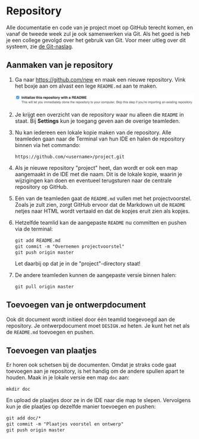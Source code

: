 # Repository

Alle documentatie en code van je project moet op GitHub terecht komen, en vanaf de tweede week zul je ook samenwerken via Git. Als het goed is heb je een college gevolgd over het gebruik van Git. Voor meer uitleg over dit systeem, zie [de Git-naslag](/naslag/git).

## Aanmaken van je repository

1.  Ga naar <https://github.com/new> en maak een nieuwe repository. Vink het boxje aan om alvast een lege `README.md` aan te maken.

    ![Check Initialize this repository with a README](readme.png)

2.  Je krijgt een overzicht van de repository waar nu alleen die `README` in staat. Bij **Settings** kun je toegang geven aan de overige teamleden.

3.  Nu kan iedereen een lokale kopie maken van de repository. Alle teamleden gaan naar de Terminal van hun IDE en halen de repository binnen via het commando:

        https://github.com/<username>/project.git

4.  Als je nieuwe repository "project" heet, dan wordt er ook een map aangemaakt in de IDE met die naam. Dit is de lokale kopie, waarin je wijzigingen kan doen en eventueel terugsturen naar de centrale repository op GitHub.

5.  Eén van de teamleden gaat de `README.md` vullen met het projectvoorstel. Zoals je zult zien, zorgt GitHub ervoor dat de Markdown uit de `README` netjes naar HTML wordt vertaald en dat de kopjes eruit zien als kopjes.

6.  Hetzelfde teamlid kan de aangepaste `README` nu committen en pushen via de terminal:

        git add README.md
        git commit -m "Overnemen projectvoorstel"
        git push origin master

    Let daarbij op dat je in de "project"-directory staat!

7.  De andere teamleden kunnen de aangepaste versie binnen halen:

        git pull origin master

## Toevoegen van je ontwerpdocument

Ook dit document wordt initieel door één teamlid toegevoegd aan de repository. Je ontwerpdocument moet `DESIGN.md` heten. Je kunt het net als de `README.md` toevoegen en pushen.

## Toevoegen van plaatjes

Er horen ook schetsen bij de documenten. Omdat je straks code gaat toevoegen aan je repository, is het handig om de andere spullen apart te houden. Maak in je lokale versie een map `doc` aan:

    mkdir doc

En upload de plaatjes door ze in de IDE naar die map te slepen. Vervolgens kun je die plaatjes op dezelfde manier toevoegen en pushen:

    git add doc/*
    git commit -m "Plaatjes voorstel en ontwerp"
    git push origin master
